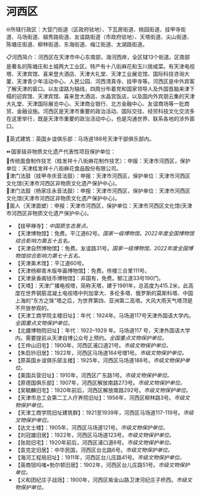 # 河西区  
🌐所辖行政区：大营门街道（区政府驻地）、下瓦房街道、桃园街道、挂甲寺街道、马场街道、越秀路街道、友谊路街道（市政府驻地）、天塔街道、尖山街道、陈塘庄街道、柳林街道、东海街道、梅江街道、太湖路街道。  
  
📋河西简介：河西区在天津市中心东南部，海河西岸，全区辖13个街道。区南部是著名的陈塘庄和土城两大工业区。特产有十八街麻花和玉川居咸菜。有天津电视塔、天津宾馆、喜来登大酒店、天津大礼堂、天津工业展览馆、国际科技咨询大厦、天津青少年活动中心、人民公园、河西清真寺、挂甲寺等。河西区是中外宾客了解天津的窗口。以友谊路为轴线，四周分布着党和国家领导人及外国首脑来津下榻的迎宾馆、天津宾馆、喜来登大酒店、水晶宫饭店，以及国内外宾朋云集的天津大礼堂、天津国际展览中心、天津商业银行、北方金融中心、友谊商场等一批商贸、金融设施。河西区是天津市重要的政治活动、国际交往、经贸科技文化交流多在这里举行，既是天津市重要的政治活动中心，也是沟通世界、联系各地的涉外窗口。  
  
🧭英式建筑：英国乡谊俱乐部：马场道188号天津干部俱乐部内。  
  
⏩国家级非物质文化遗产代表性项目保护单位：  
🔸传统面食制作技艺（桂发祥十八街麻花制作技艺）：申报：天津市河西区，保护单位：天津桂发祥十八街麻花食品股份有限公司。  
🔸津门法鼓（挂甲寺庆音法鼓）：申报：天津市河西区，保护单位：天津市河西区文化馆(天津市河西区非物质文化遗产保护中心)。  
🔸津门法鼓（杨家庄永音法鼓）：申报：天津市河西区，保护单位：天津市河西区文化馆(天津市河西区非物质文化遗产保护中心)。  
🔸面人（天津面塑）：申报：天津市河西区，保护单位：天津市河西区文化馆(天津市河西区非物质文化遗产保护中心)。  
  
* 【挂甲禅寺】：*中国原生态景点。*  
* 【天津博物馆】：免费。平江道62号。*国家一级博物馆。2022年度全国博物馆综合影响力第五十五名。*  
* 【天津自然博物馆】：免费。友谊路31号。*国家一级博物馆。2022年度全国博物馆综合影响力第七十五名。*  
* 【天津美术馆】：平江道60号。  
* 【天津杨柳青木版年画博物馆】：免费。佟楼三合里111号。  
* 【天津泉香阁钱币博物馆】：非国有，免费。郁江道33号190门。  
* 【天塔】：天津广播电视塔，简称天塔，建于1991年，总高度为415.2米，此高度在世界钢筋混凝土电视塔中列加拿大、多伦多塔、俄罗斯的莫斯科塔、中国上海的“东方之珠”塔之后，为世界第四、亚洲第二高塔。大风大雨天气塔顶是不开放参观的。  
* 【天津工商学院主楼旧址】：年代：1924年。马场道117号天津外国语大学内。*全国重点文物保护单位。*  
* 【北疆博物院旧址】：年代：1922–1929 年。马场道117 号，天津外国语大学内。需要提前从天津自博公众号上预约。*全国重点文物保护单位。*  
* 【王仲山旧宅】：1900年，河西区浦口道21号。*市级文物保护单位。*  
* 【朱启钤旧居】：1922年，河西区马场道164号增1号。*市级文物保护单位。*  
* 【原英国乡谊俱乐部主楼】：1925年，河西区马场道188号。*市级文物保护单位。*  
* 【美国兵营旧址】：1910年，河西区广东路1号。*市级文物保护单位。*
* 【原德国俱乐部】：1907年，河西区解放南路273号。*市级文物保护单位。*
* 【吴毓麟旧宅】：1920年前后，河西区解放南路292号。*市级文物保护单位。*
* 【天津市总工会第二工人疗养院旧址】：1956年，河西区柳林路3号。*市级文物保护单位。*
* 【天津工商学院旧址建筑群】：1921至1939年，河西区马场道117-119号。*市级文物保护单位。*
* 【达文士楼】：1905年，河西区马场道121号。*市级文物保护单位。*
* 【刘冠雄旧居】：1922年，河西区马场道123号。*市级文物保护单位。*
* 【张勋旧宅】：1920年前后，河西区浦口道6号。*市级文物保护单位。*
* 【袁克定旧居】：中华民国，河西区台北路6号。*市级文物保护单位。*
* 【海河工程局旧址】：1911年，河西区台儿庄路41号。*市级文物保护单位。*
* 【英商钮吗嗤•勃尔顿旧居】：1902年，河西区台儿庄路51号。*市级文物保护单位。*
* 【义和团纪庄子战场】：1900年，河西区紫金山路卫津河纪庄子桥西。*市级文物保护单位。*